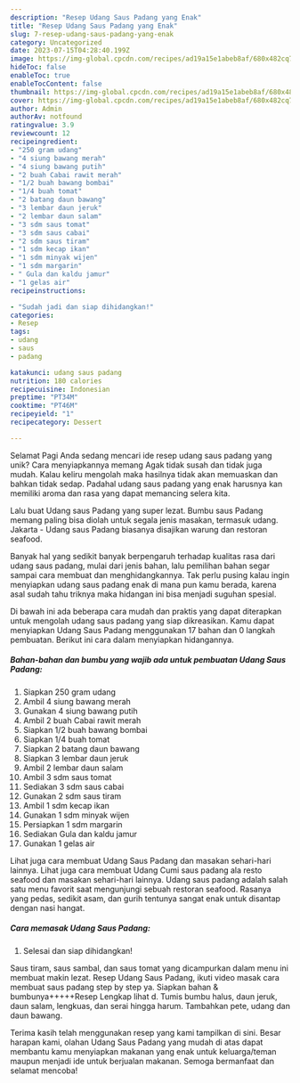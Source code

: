 ```yaml
---
description: "Resep Udang Saus Padang yang Enak"
title: "Resep Udang Saus Padang yang Enak"
slug: 7-resep-udang-saus-padang-yang-enak
category: Uncategorized
date: 2023-07-15T04:28:40.199Z
image: https://img-global.cpcdn.com/recipes/ad19a15e1abeb8af/680x482cq70/udang-saus-padang-foto-resep-utama.jpg
hideToc: false
enableToc: true
enableTocContent: false
thumbnail: https://img-global.cpcdn.com/recipes/ad19a15e1abeb8af/680x482cq70/udang-saus-padang-foto-resep-utama.jpg
cover: https://img-global.cpcdn.com/recipes/ad19a15e1abeb8af/680x482cq70/udang-saus-padang-foto-resep-utama.jpg
author: Admin
authorAv: notfound
ratingvalue: 3.9
reviewcount: 12
recipeingredient:
- "250 gram udang"
- "4 siung bawang merah"
- "4 siung bawang putih"
- "2 buah Cabai rawit merah"
- "1/2 buah bawang bombai"
- "1/4 buah tomat"
- "2 batang daun bawang"
- "3 lembar daun jeruk"
- "2 lembar daun salam"
- "3 sdm saus tomat"
- "3 sdm saus cabai"
- "2 sdm saus tiram"
- "1 sdm kecap ikan"
- "1 sdm minyak wijen"
- "1 sdm margarin"
- " Gula dan kaldu jamur"
- "1 gelas air"
recipeinstructions:

- "Sudah jadi dan siap dihidangkan!"
categories:
- Resep
tags:
- udang
- saus
- padang

katakunci: udang saus padang 
nutrition: 180 calories
recipecuisine: Indonesian
preptime: "PT34M"
cooktime: "PT46M"
recipeyield: "1"
recipecategory: Dessert

---
```



Selamat Pagi Anda sedang mencari ide resep udang saus padang yang unik? Cara menyiapkannya memang Agak tidak susah dan tidak juga mudah. Kalau keliru mengolah maka hasilnya tidak akan memuaskan dan bahkan tidak sedap. Padahal udang saus padang yang enak harusnya kan memiliki aroma dan rasa yang dapat memancing selera kita.


Lalu buat Udang saus Padang yang super lezat. Bumbu saus Padang memang paling bisa diolah untuk segala jenis masakan, termasuk udang. Jakarta - Udang saus Padang biasanya disajikan warung dan restoran seafood.

Banyak hal yang sedikit banyak berpengaruh terhadap kualitas rasa dari udang saus padang, mulai dari jenis bahan, lalu pemilihan bahan segar sampai cara membuat dan menghidangkannya. Tak perlu pusing kalau ingin menyiapkan udang saus padang enak di mana pun kamu berada, karena asal sudah tahu triknya maka hidangan ini bisa menjadi suguhan spesial.


Di bawah ini ada beberapa cara mudah dan praktis yang dapat diterapkan untuk mengolah udang saus padang yang siap dikreasikan. Kamu dapat menyiapkan Udang Saus Padang menggunakan 17 bahan dan 0 langkah pembuatan. Berikut ini cara dalam menyiapkan hidangannya.

<!--inarticleads1-->

##### Bahan-bahan dan bumbu yang wajib ada untuk pembuatan Udang Saus Padang:

1. Siapkan 250 gram udang
1. Ambil 4 siung bawang merah
1. Gunakan 4 siung bawang putih
1. Ambil 2 buah Cabai rawit merah
1. Siapkan 1/2 buah bawang bombai
1. Siapkan 1/4 buah tomat
1. Siapkan 2 batang daun bawang
1. Siapkan 3 lembar daun jeruk
1. Ambil 2 lembar daun salam
1. Ambil 3 sdm saus tomat
1. Sediakan 3 sdm saus cabai
1. Gunakan 2 sdm saus tiram
1. Ambil 1 sdm kecap ikan
1. Gunakan 1 sdm minyak wijen
1. Persiapkan 1 sdm margarin
1. Sediakan  Gula dan kaldu jamur
1. Gunakan 1 gelas air


Lihat juga cara membuat Udang Saus Padang dan masakan sehari-hari lainnya. Lihat juga cara membuat Udang Cumi saus padang ala resto seafood dan masakan sehari-hari lainnya. Udang saus padang adalah salah satu menu favorit saat mengunjungi sebuah restoran seafood. Rasanya yang pedas, sedikit asam, dan gurih tentunya sangat enak untuk disantap dengan nasi hangat. 

<!--inarticleads2-->

##### Cara memasak Udang Saus Padang:


1. Selesai dan siap dihidangkan!

Saus tiram, saus sambal, dan saus tomat yang dicampurkan dalam menu ini membuat makin lezat. Resep Udang Saus Padang, ikuti video masak cara membuat saus padang step by step ya. Siapkan bahan &amp; bumbunya+++++Resep Lengkap lihat d. Tumis bumbu halus, daun jeruk, daun salam, lengkuas, dan serai hingga harum. Tambahkan pete, udang dan daun bawang. 

Terima kasih telah menggunakan resep yang kami tampilkan di sini. Besar harapan kami, olahan Udang Saus Padang yang mudah di atas dapat membantu kamu menyiapkan makanan yang enak untuk keluarga/teman maupun menjadi ide untuk berjualan makanan. Semoga bermanfaat dan selamat mencoba!
